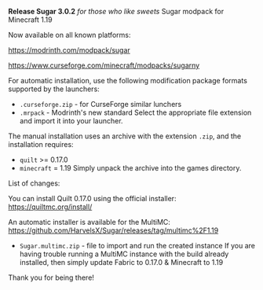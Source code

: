 **Release Sugar 3.0.2**
_for those who like sweets_
Sugar modpack for Minecraft 1.19

Now available on all known platforms:

https://modrinth.com/modpack/sugar

https://www.curseforge.com/minecraft/modpacks/sugarny

For automatic installation, use the following modification package formats supported by the launchers:
+ `.curseforge.zip` - for CurseForge similar lunchers
+ `.mrpack` - Modrinth's new standard
Select the appropriate file extension and import it into your launcher.

The manual installation uses an archive with the extension `.zip`, and the installation requires:
+ `quilt` >= 0.17.0
+ `minecraft` = 1.19
Simply unpack the archive into the games directory.

List of changes:


You can install Quilt 0.17.0 using the official installer: 
https://quiltmc.org/install/

An automatic installer is available for the MultiMC:
https://github.com/HarvelsX/Sugar/releases/tag/multimc%2F1.19
+ `Sugar.multimc.zip` -  file to import and run the created instance
If you are having trouble running a MultiMC instance with the build already installed,
then simply update Fabric to 0.17.0 & Minecraft to 1.19

Thank you for being there!